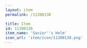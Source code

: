 ```yaml
---
layout: item
permalink: /11300138

title: Item
id: 11300138
item_name: 'Savior''s Helm'
icon_url: 'item/icon/11300138.png'
---
```

